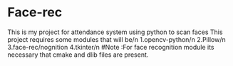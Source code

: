 # Face-rec
This is my project for attendance system using python to scan faces
This project requires some modules that will be/n
1.opencv-python/n
2.Pillow/n
3.face-rec/nognition
4.tkinter/n
#Note :For face recognition module its necessary that cmake and dlib files are present.
